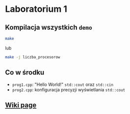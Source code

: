 # Laboratorium 1

## Kompilacja wszystkich `demo`

```bash
make
```

lub

```bash
make -j liczba_procesorow
```

## Co w środku

- `prog1.cpp`: "Hello World!" `std::cout` oraz `std::cin`
- `prog2.cpp`: konfiguracja precyzji wyświetlania `std::cout`

## [**Wiki page**](https://github.com/andywiecko/Techniki-Programowania/wiki/1.-Startujemy!)
